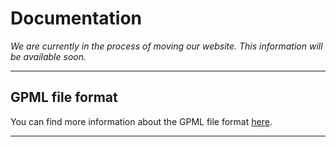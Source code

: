 # Documentation

*We are currently in the process of moving our website. This information will be available soon.*

---- 

## GPML file format

You can find more information about the GPML file format [here](https://pathvisio.github.io/documentation/GPML).

----
